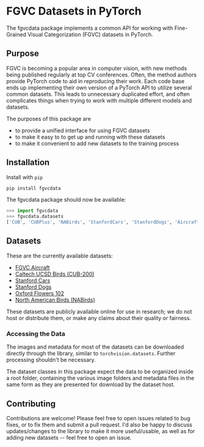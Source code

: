 # FGVC Datasets in PyTorch

The fgvcdata package implements a common API for working with Fine-Grained Visual
Categorization (FGVC) datasets in PyTorch.

## Purpose
FGVC is becoming a popular area in
computer vision, with new methods being published regularly at top CV
conferences. Often, the method authors provide PyTorch code to aid in
reproducing their work. Each code base ends up
implementing their own version of a PyTorch API to utilize several common
datasets. This leads to unnecessary duplicated effort, and often
complicates things when trying to work with multiple different models
and datasets.

The purposes of this package are
- to provide a unified interface for using FGVC datasets
- to make it easy to to get up and running with these datasets
- to make it convenient to add new datasets to the training process


## Installation

Install with `pip`
```bash
pip install fgvcdata
```

The fgvcdata package should now be available:
```python
>>> import fgvcdata
>>> fgvcdata.datasets
['CUB', 'CUBPlus', 'NABirds', 'StanfordCars', 'StanfordDogs', 'Aircraft', 'OxfordFlowers']
```

## Datasets

These are the currently available datasets:
- [FGVC Aircraft](http://www.robots.ox.ac.uk/~vgg/data/fgvc-aircraft/)
- [Caltech UCSD Birds (CUB-200)](http://www.vision.caltech.edu/visipedia/CUB-200.html)
- [Stanford Cars](https://ai.stanford.edu/~jkrause/cars/car_dataset.html)
- [Stanford Dogs](http://vision.stanford.edu/aditya86/ImageNetDogs/)
- [Oxford Flowers 102](https://www.robots.ox.ac.uk/~vgg/data/flowers/102/index.html)
- [North American Birds (NABirds)](https://dl.allaboutbirds.org/nabirds)

These datasets are publicly available online for use in research; we do not host or distribute them, or make any claims about their quality or fairness.

### Accessing the Data

The images and metadata for most of the datasets can be downloaded directly through the library, similar to `torchvision.datasets`. Further processing shouldn't be necessary.

The dataset classes in this package expect the data to be organized inside a root folder, containing the various image folders and metadata files in the same form as they are presented for download by the dataset host.

## Contributing

Contributions are welcome! Please feel free to open issues related to bug fixes, or to fix them and submit a pull request. I'd also be happy to discuss updates/changes to the library to make it more useful/usable, as well as for adding new datasets -- feel free to open an issue.
